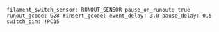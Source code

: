 ``
filament_switch_sensor: RUNOUT_SENSOR
pause_on_runout: true
runout_gcode: G28
#insert_gcode:
event_delay: 3.0
pause_delay: 0.5
switch_pin: !PC15
``
